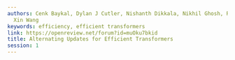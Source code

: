 ```yaml
---
authors: Cenk Baykal, Dylan J Cutler, Nishanth Dikkala, Nikhil Ghosh, Rina Panigrahy,
  Xin Wang
keywords: efficiency, efficient transformers
link: https://openreview.net/forum?id=muOku7bkid
title: Alternating Updates for Efficient Transformers
session: 1
---
```

